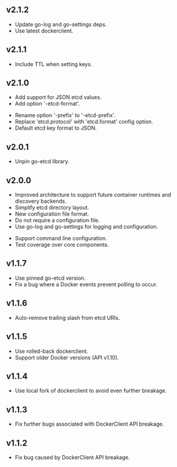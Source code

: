 ## v2.1.2
* Update go-log and go-settings deps.
* Use latest dockerclient. 

## v2.1.1
* Include TTL when setting keys.

## v2.1.0
+ Add support for JSON etcd values.
+ Add option '-etcd-format'.
* Rename option '-prefix' to '-etcd-prefix'.
* Replace 'etcd.protocol' with 'etcd.format' config option.
* Default etcd key format to JSON.

## v2.0.1
* Unpin go-etcd library.

## v2.0.0
* Improved architecture to support future container runtimes and discovery backends.
* Simplify etcd directory layout.
* New configuration file format.
* Do not require a configuration file.
* Use go-log and go-settings for logging and configuration.
+ Support command line configuration.
+ Test coverage over core components.

## v1.1.7
* Use pinned go-etcd version.
* Fix a bug where a Docker events prevent polling to occur.

## v1.1.6
* Auto-remove trailing slash from etcd URIs.

## v1.1.5
* Use rolled-back dockerclient.
* Support older Docker versions (API v1.10).

## v1.1.4
* Use local fork of dockerclient to avoid even further breakage.

## v1.1.3
* Fix further bugs associated with DockerClient API breakage.

## v1.1.2
* Fix bug caused by DockerClient API breakage.
